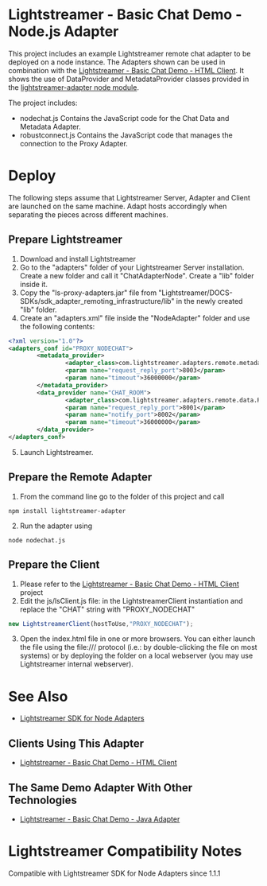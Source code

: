 # Lightstreamer - Basic Chat Demo - Node.js Adapter #
<!-- START DESCRIPTION lightstreamer-example-chat-adapter-node -->

This project includes an example Lightstreamer remote chat adapter to be deployed on a node instance. The Adapters shown can be used in combination with the [Lightstreamer - Basic Chat Demo - HTML Client](https://github.com/Weswit/Lightstreamer-example-Chat-client-javascript).
It shows the use of DataProvider and MetadataProvider classes provided in the [lightstreamer-adapter node module](https://github.com/Weswit/Lightstreamer-lib-node-adapter).<br>

The project includes:

- nodechat.js
  Contains the JavaScript code for the Chat Data and Metadata Adapter.<br>
- robustconnect.js
  Contains the JavaScript code that manages the connection to the Proxy Adapter.<br>


<!-- END DESCRIPTION lightstreamer-example-chat-adapter-node -->

# Deploy #
The following steps assume that Lightstreamer Server, Adapter and Client are launched on the same machine. Adapt hosts accordingly when separating the pieces across different machines.

## Prepare Lightstreamer ##

1.    Download and install Lightstreamer
2.    Go to the "adapters" folder of your Lightstreamer Server installation. Create a new folder and call it "ChatAdapterNode". Create a "lib" folder inside it.
3.    Copy the "ls-proxy-adapters.jar" file from "Lightstreamer/DOCS-SDKs/sdk_adapter_remoting_infrastructure/lib" in the newly created "lib" folder.
4.    Create an "adapters.xml" file inside the "NodeAdapter" folder and use the following contents:
```xml
<?xml version="1.0"?>
<adapters_conf id="PROXY_NODECHAT">
        <metadata_provider>
                <adapter_class>com.lightstreamer.adapters.remote.metadata.RobustNetworkedMetadataProvider</adapter_class>
                <param name="request_reply_port">8003</param>
                <param name="timeout">36000000</param>
        </metadata_provider>
        <data_provider name="CHAT_ROOM">
                <adapter_class>com.lightstreamer.adapters.remote.data.RobustNetworkedDataProvider</adapter_class>
                <param name="request_reply_port">8001</param>
                <param name="notify_port">8002</param>
                <param name="timeout">36000000</param>
        </data_provider>
</adapters_conf>
```
5.    Launch Lightstreamer.

## Prepare the Remote Adapter ##

1.    From the command line go to the folder of this project and call
```
npm install lightstreamer-adapter
```

2.    Run the adapter using
```
node nodechat.js
```

## Prepare the Client ##

1.    Please refer to the [Lightstreamer - Basic Chat Demo - HTML Client](https://github.com/Weswit/Lightstreamer-example-Chat-client-javascript) project
2.    Edit the js/lsClient.js file: in the LightstreamerClient instantiation and replace the "CHAT" string with "PROXY_NODECHAT"
```js
new LightstreamerClient(hostToUse,"PROXY_NODECHAT");
```

3.    Open the index.html file in one or more browsers. You can either launch the file using the file:/// protocol (i.e.: by double-clicking the file on most systems) or by deploying the folder on a local webserver (you may use Lightstreamer internal webserver).

# See Also #

*    [Lightstreamer SDK for Node Adapters](https://github.com/Weswit/Lightstreamer-lib-node-adapter "Lightstreamer SDK for Node Adapters")

## Clients Using This Adapter ##
<!-- START RELATED_ENTRIES -->

*    [Lightstreamer - Basic Chat Demo - HTML Client](https://github.com/Weswit/Lightstreamer-example-Chat-client-javascript)

<!-- END RELATED_ENTRIES -->

## The Same Demo Adapter With Other Technologies ##

*    [Lightstreamer - Basic Chat Demo - Java Adapter](https://github.com/Weswit/Lightstreamer-example-Chat-adapter-java)

# Lightstreamer Compatibility Notes #
Compatible with Lightstreamer SDK for Node Adapters since 1.1.1
